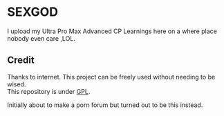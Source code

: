 # SEXGOD
 I upload my Ultra Pro Max Advanced CP Learnings here on a where place nobody even care ,LOL.

## Credit
Thanks to internet. This project can be freely used without needing to be wised.  
This repository is under [GPL](http://giant-penis-license.org/).  
  
Initially about to make a porn forum but turned out to be this instead.